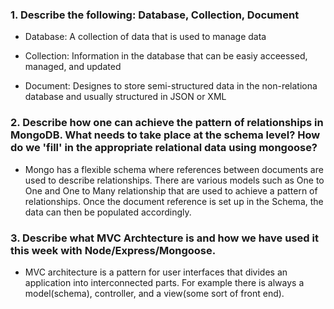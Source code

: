 ### 1. Describe the following: Database, Collection, Document

- Database: A collection of data that is used to manage data

- Collection: Information in the database that can be easiy acceessed, managed, and updated

- Document: Designes to store semi-structured data in the non-relationa database and usually structured in JSON or XML

### 2. Describe how one can achieve the pattern of relationships in MongoDB. What needs to take place at the schema level? How do we 'fill' in the appropriate relational data using mongoose?

- Mongo has a flexible schema where references between documents are used to describe relationships. There are various models such as One to One and One to Many relationship that are used to achieve a pattern of relationships. Once the document reference is set up in the Schema, the data can then be populated accordingly.

### 3. Describe what MVC Archtecture is and how we have used it this week with Node/Express/Mongoose.

- MVC architecture is a pattern for user interfaces that divides an application into interconnected parts. For example there is always a model(schema), controller, and a view(some sort of front end).